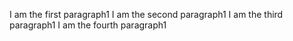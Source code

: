I am the first paragraph1
I am the second paragraph1
I am the third paragraph1
I am the fourth paragraph1
